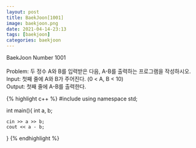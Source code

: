 ```yaml
---
layout: post
title: BaekJoon[1001]
image: baekjoon.png
date: 2021-04-14-23:13
tags: [baekjoon]
categories: baekjoon
---
```


BaekJoon Number 1001<br><br>
Problem: 두 정수 A와 B를 입력받은 다음, A-B를 출력하는 프로그램을 작성하시오.<br>
Input: 첫째 줄에 A와 B가 주어진다. (0 < A, B < 10)<br>
Output: 첫째 줄에 A-B를 출력한다.

{% highlight c++ %}
#include <iostream>
using namespace std;

int main(){
	int a, b;

	cin >> a >> b;
	cout << a - b;
}
{% endhighlight %}